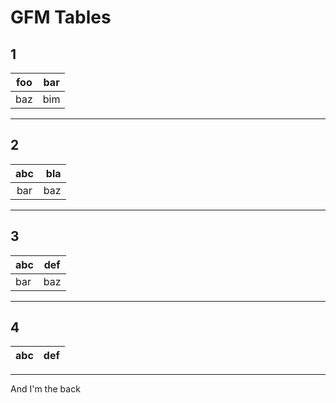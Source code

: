 # GFM Tables

## 1

| foo | bar |
| --- | --- |
| baz | bim |

---

## 2

| abc | bla |
| :-: | --: |
| bar | baz |

---

## 3

| abc | def |
| --- | --- |
| bar | baz |

---

## 4

| abc | def |
| --- | --- |

---

And I'm the back
